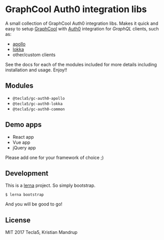 # GraphCool Auth0 integration libs

A small collection of GraphCool Auth0 integration libs.
Makes it quick and easy to setup [GraphCool](https://www.graph.cool) with [Auth0](https://auth0.com/) integration for *GraphQL* clients, such as:

- [apollo](https://github.com/apollographql)
- [lokka](https://github.com/kadirahq/lokka)
- other/custom clients

See the docs for each of the modules included for more details including installation and usage. Enjoy!!

## Modules

- `@tecla5/gc-auth0-apollo`
- `@tecla5/gc-auth0-lokka`
- `@tecla5/gc-auth0-common`

## Demo apps

- React app
- Vue app
- jQuery app

Please add one for your framework of choice ;)

## Development

This is a [lerna](https://lernajs.io/) project. So simply bootstrap.

`$ lerna bootstrap`

And you will be good to go!

## License

MIT 2017 Tecla5, Kristian Mandrup

